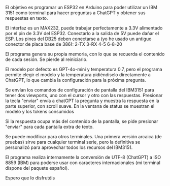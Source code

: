 El objetivo es programar un ESP32 en Arduino para poder utilizar un IBM 3151 como terminal para hacer preguntas a ChatGPT y obtener sus respuestas en texto.

El interfaz es un MAX232, puede trabajar perfectamente a 3.3V alimentado por el pin de 3.3V del ESP32. Conectarlo a la salida de 5V puede dañar el ESP.
Los pines del DB25 deben conectarse a (yo he usado un antiguo conector de placa base de 386):
2-TX
3-RX
4-5
6-8-20


El programa genera su propia memoria, con lo que se recuerda el contenido de cada sesión. Se pierde al reiniciarlo.

El modelo por defecto es GPT-4o-mini y temperatura 0.7, pero el programa permite elegir el modelo y la temperatura pidiéndiselo directamente a ChatGPT, lo que cambia la configuración para la próxima pregunta.

Se envían los comandos de configuración de pantalla del IBM3151 para tener dos viewports, uno con el cursor y otro con las respuestas. Presionar la tecla "enviar" envía a chatGPT la pregunta y muestra la respuesta en la parte superior, con scroll suave. En la ventana de status se muestran el modelo y los tokens consumidos 

Si la respuesta ocupa más del contenido de la pantalla, se pide presionar "enviar" para cada pantalla extra de texto.

Se puede modificar para otros terminales. Una primera versión arcaica (de pruebas) sirve para cualquier terminal serie, pero la definitiva se personalizó para aprovechar todos los recursos del IBM3151.

El programa realiza internamente la conversión de UTF-8 (ChatGPT) a ISO 8859 (IBM) para poderse usar con caracteres internacionales (mi terminal dispone del paquete español).

Espero que lo disfrutéis
